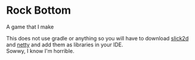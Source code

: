 # Rock Bottom
A game that I make  

This does not use gradle or anything so you will have to download [slick2d](http://slick.ninjacave.com/) and [netty](https://netty.io/) and add them as libraries in your IDE.  
Sowwy, I know I'm horrible.